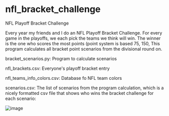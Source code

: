 # nfl_bracket_challenge
NFL Playoff Bracket Challenge

Every year my friends and I do an NFL Playoff Bracket Challenge. For every game in the playoffs, we each pick the teams we think will win. The winner is the one who scores the most points (point system is based 75, 150, 
This program calculates all bracket point scenarios from the divisional round on.

bracket_scenarios.py: Program to calculate scenarios

nfl_brackets.csv: Everyone's playoff bracket entry

nfl_teams_info_colors.csv: Database fo NFL team colors

scenarios.csv: The list of scenarios from the program calculation, which is a nicely formatted csv file that shows who wins the bracket challenge for each scenario:

![image](https://github.com/user-attachments/assets/c4113a15-5e39-4916-8d04-f2c2dfbd83ed)



